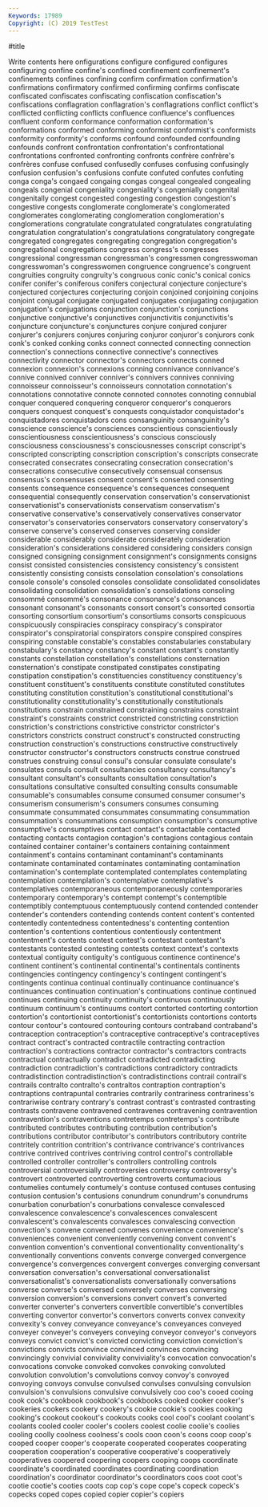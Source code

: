 ```yaml
---
Keywords: 17989
Copyright: (C) 2019 TestTest
---
```


#title

Write contents here
onfigurations
configure configured configures configuring confine confine's confined confinement confinement's confinements
confines confining confirm confirmation confirmation's confirmations confirmatory confirmed confirming confirms
confiscate confiscated confiscates confiscating confiscation confiscation's confiscations conflagration conflagration's conflagrations
conflict conflict's conflicted conflicting conflicts confluence confluence's confluences confluent conform
conformance conformation conformation's conformations conformed conforming conformist conformist's conformists conformity
conformity's conforms confound confounded confounding confounds confront confrontation confrontation's confrontational
confrontations confronted confronting confronts confrère confrère's confrères confuse confused confusedly
confuses confusing confusingly confusion confusion's confusions confute confuted confutes confuting
conga conga's congaed congaing congas congeal congealed congealing congeals congenial
congeniality congeniality's congenially congenital congenitally congest congested congesting congestion congestion's
congestive congests conglomerate conglomerate's conglomerated conglomerates conglomerating conglomeration conglomeration's conglomerations
congratulate congratulated congratulates congratulating congratulation congratulation's congratulations congratulatory congregate congregated
congregates congregating congregation congregation's congregational congregations congress congress's congresses congressional
congressman congressman's congressmen congresswoman congresswoman's congresswomen congruence congruence's congruent congruities
congruity congruity's congruous conic conic's conical conics conifer conifer's coniferous
conifers conjectural conjecture conjecture's conjectured conjectures conjecturing conjoin conjoined conjoining
conjoins conjoint conjugal conjugate conjugated conjugates conjugating conjugation conjugation's conjugations
conjunction conjunction's conjunctions conjunctive conjunctive's conjunctives conjunctivitis conjunctivitis's conjuncture conjuncture's
conjunctures conjure conjured conjurer conjurer's conjurers conjures conjuring conjuror conjuror's
conjurors conk conk's conked conking conks connect connected connecting connection
connection's connections connective connective's connectives connectivity connector connector's connectors connects
conned connexion connexion's connexions conning connivance connivance's connive connived conniver
conniver's connivers connives conniving connoisseur connoisseur's connoisseurs connotation connotation's connotations
connotative connote connoted connotes connoting connubial conquer conquered conquering conqueror
conqueror's conquerors conquers conquest conquest's conquests conquistador conquistador's conquistadores conquistadors
cons consanguinity consanguinity's conscience conscience's consciences conscientious conscientiously conscientiousness conscientiousness's
conscious consciously consciousness consciousness's consciousnesses conscript conscript's conscripted conscripting conscription
conscription's conscripts consecrate consecrated consecrates consecrating consecration consecration's consecrations consecutive
consecutively consensual consensus consensus's consensuses consent consent's consented consenting consents
consequence consequence's consequences consequent consequential consequently conservation conservation's conservationist conservationist's
conservationists conservatism conservatism's conservative conservative's conservatively conservatives conservator conservator's conservatories
conservators conservatory conservatory's conserve conserve's conserved conserves conserving consider considerable
considerably considerate considerately consideration consideration's considerations considered considering considers consign
consigned consigning consignment consignment's consignments consigns consist consisted consistencies consistency
consistency's consistent consistently consisting consists consolation consolation's consolations console console's
consoled consoles consolidate consolidated consolidates consolidating consolidation consolidation's consolidations consoling
consommé consommé's consonance consonance's consonances consonant consonant's consonants consort consort's
consorted consortia consorting consortium consortium's consortiums consorts conspicuous conspicuously conspiracies
conspiracy conspiracy's conspirator conspirator's conspiratorial conspirators conspire conspired conspires conspiring
constable constable's constables constabularies constabulary constabulary's constancy constancy's constant constant's
constantly constants constellation constellation's constellations consternation consternation's constipate constipated constipates
constipating constipation constipation's constituencies constituency constituency's constituent constituent's constituents constitute
constituted constitutes constituting constitution constitution's constitutional constitutional's constitutionality constitutionality's constitutionally
constitutionals constitutions constrain constrained constraining constrains constraint constraint's constraints constrict
constricted constricting constriction constriction's constrictions constrictive constrictor constrictor's constrictors constricts
construct construct's constructed constructing construction construction's constructions constructive constructively constructor
constructor's constructors constructs construe construed construes construing consul consul's consular
consulate consulate's consulates consuls consult consultancies consultancy consultancy's consultant consultant's
consultants consultation consultation's consultations consultative consulted consulting consults consumable consumable's
consumables consume consumed consumer consumer's consumerism consumerism's consumers consumes consuming
consummate consummated consummates consummating consummation consummation's consummations consumption consumption's consumptive
consumptive's consumptives contact contact's contactable contacted contacting contacts contagion contagion's
contagions contagious contain contained container container's containers containing containment containment's
contains contaminant contaminant's contaminants contaminate contaminated contaminates contaminating contamination contamination's
contemplate contemplated contemplates contemplating contemplation contemplation's contemplative contemplative's contemplatives contemporaneous
contemporaneously contemporaries contemporary contemporary's contempt contempt's contemptible contemptibly contemptuous contemptuously
contend contended contender contender's contenders contending contends content content's contented
contentedly contentedness contentedness's contenting contention contention's contentions contentious contentiously contentment
contentment's contents contest contest's contestant contestant's contestants contested contesting contests
context context's contexts contextual contiguity contiguity's contiguous continence continence's continent
continent's continental continental's continentals continents contingencies contingency contingency's contingent contingent's
contingents continua continual continually continuance continuance's continuances continuation continuation's continuations
continue continued continues continuing continuity continuity's continuous continuously continuum continuum's
continuums contort contorted contorting contortion contortion's contortionist contortionist's contortionists contortions
contorts contour contour's contoured contouring contours contraband contraband's contraception contraception's
contraceptive contraceptive's contraceptives contract contract's contracted contractile contracting contraction contraction's
contractions contractor contractor's contractors contracts contractual contractually contradict contradicted contradicting
contradiction contradiction's contradictions contradictory contradicts contradistinction contradistinction's contradistinctions contrail contrail's
contrails contralto contralto's contraltos contraption contraption's contraptions contrapuntal contraries contrarily
contrariness contrariness's contrariwise contrary contrary's contrast contrast's contrasted contrasting contrasts
contravene contravened contravenes contravening contravention contravention's contraventions contretemps contretemps's contribute
contributed contributes contributing contribution contribution's contributions contributor contributor's contributors contributory
contrite contritely contrition contrition's contrivance contrivance's contrivances contrive contrived contrives
contriving control control's controllable controlled controller controller's controllers controlling controls
controversial controversially controversies controversy controversy's controvert controverted controverting controverts contumacious
contumelies contumely contumely's contuse contused contuses contusing contusion contusion's contusions
conundrum conundrum's conundrums conurbation conurbation's conurbations convalesce convalesced convalescence convalescence's
convalescences convalescent convalescent's convalescents convalesces convalescing convection convection's convene convened
convenes convenience convenience's conveniences convenient conveniently convening convent convent's convention
convention's conventional conventionality conventionality's conventionally conventions convents converge converged convergence
convergence's convergences convergent converges converging conversant conversation conversation's conversational conversationalist
conversationalist's conversationalists conversationally conversations converse converse's conversed conversely converses conversing
conversion conversion's conversions convert convert's converted converter converter's converters convertible
convertible's convertibles converting convertor convertor's convertors converts convex convexity convexity's
convey conveyance conveyance's conveyances conveyed conveyer conveyer's conveyers conveying conveyor
conveyor's conveyors conveys convict convict's convicted convicting conviction conviction's convictions
convicts convince convinced convinces convincing convincingly convivial conviviality conviviality's convocation
convocation's convocations convoke convoked convokes convoking convoluted convolution convolution's convolutions
convoy convoy's convoyed convoying convoys convulse convulsed convulses convulsing convulsion
convulsion's convulsions convulsive convulsively coo coo's cooed cooing cook cook's
cookbook cookbook's cookbooks cooked cooker cooker's cookeries cookers cookery cookery's
cookie cookie's cookies cooking cooking's cookout cookout's cookouts cooks cool
cool's coolant coolant's coolants cooled cooler cooler's coolers coolest coolie
coolie's coolies cooling coolly coolness coolness's cools coon coon's coons
coop coop's cooped cooper cooper's cooperate cooperated cooperates cooperating cooperation
cooperation's cooperative cooperative's cooperatively cooperatives coopered coopering coopers cooping coops
coordinate coordinate's coordinated coordinates coordinating coordination coordination's coordinator coordinator's coordinators
coos coot coot's cootie cootie's cooties coots cop cop's cope
cope's copeck copeck's copecks coped copes copied copier copier's copiers
